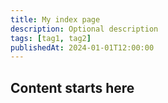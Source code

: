 ```yaml
---
title: My index page
description: Optional description
tags: [tag1, tag2]
publishedAt: 2024-01-01T12:00:00
---
```


## Content starts here
